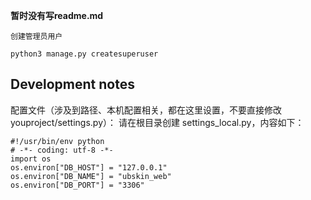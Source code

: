 **暂时没有写readme.md**

`创建管理员用户`
```
python3 manage.py createsuperuser
```

Development notes
------------
配置文件（涉及到路径、本机配置相关，都在这里设置，不要直接修改 youproject/settings.py）：
请在根目录创建 settings_local.py，内容如下：
```
#!/usr/bin/env python
# -*- coding: utf-8 -*-
import os
os.environ["DB_HOST"] = "127.0.0.1"
os.environ["DB_NAME"] = "ubskin_web"
os.environ["DB_PORT"] = "3306"
```